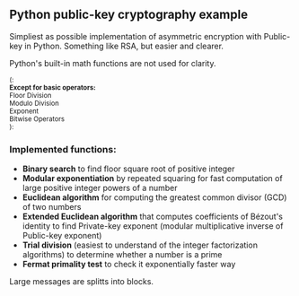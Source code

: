 <h2>Python public-key cryptography example</h2>

<p>Simpliest as possible implementation of asymmetric encryption with Public-key in Python. Something like RSA, but easier and clearer.</p>

<p>Python's built-in math functions are not used for clarity.</p>

<p>
	<small>
		(:<br />
		<strong>Except for basic operators:</strong><br />
		Floor Division<br />
		Modulo Division<br />
		Exponent<br />
		Bitwise Operators<br />
		):
	</small>
</p>

<h3>Implemented functions:</h3>

<ul>
<li><strong>Binary search</strong> to find floor square root of positive integer</li>
<li><strong>Modular exponentiation</strong> by repeated squaring for fast computation of large positive integer powers of a number</li>
<li><strong>Euclidean algorithm</strong> for computing the greatest common divisor (GCD) of two numbers</li>
<li><strong>Extended Euclidean algorithm</strong> that computes coefficients of Bézout's identity to find Private-key exponent (modular multiplicative inverse of Public-key exponent)</li>
<li><strong>Trial division</strong> (easiest to understand of the integer factorization algorithms) to determine whether a number is a prime</li>
<li><strong>Fermat primality test</strong> to check it exponentially faster way</li>
</ul>

<p>Large messages are splitts into blocks.</p>